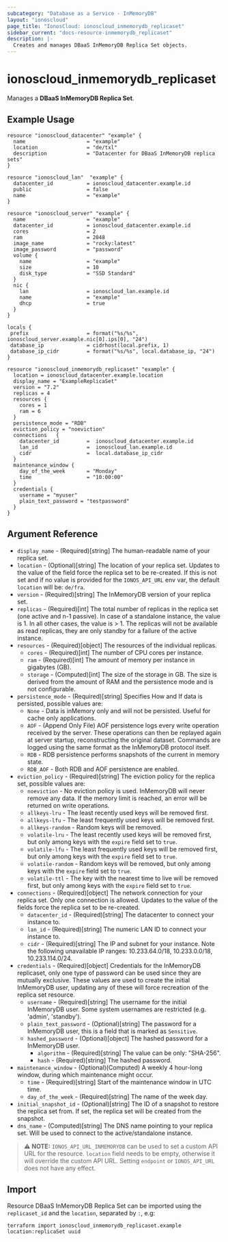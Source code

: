 ```yaml
---
subcategory: "Database as a Service - InMemoryDB"
layout: "ionoscloud"
page_title: "IonosCloud: ionoscloud_inmemorydb_replicaset"
sidebar_current: "docs-resource-inmemorydb_replicaset"
description: |-
  Creates and manages DBaaS InMemoryDB Replica Set objects.
---
```


# ionoscloud_inmemorydb_replicaset

Manages a **DBaaS InMemoryDB Replica Set**.

## Example Usage

```hcl
resource "ionoscloud_datacenter" "example" {
  name                    = "example"
  location                = "de/txl"
  description             = "Datacenter for DBaaS InMemoryDB replica sets"
}

resource "ionoscloud_lan"  "example" {
  datacenter_id           = ionoscloud_datacenter.example.id 
  public                  = false
  name                    = "example"
}

resource "ionoscloud_server" "example" {
  name                    = "example"
  datacenter_id           = ionoscloud_datacenter.example.id
  cores                   = 2
  ram                     = 2048
  image_name              = "rocky:latest"
  image_password          = "password"
  volume {
    name                  = "example"
    size                  = 10
    disk_type             = "SSD Standard"
  }
  nic {
    lan                   = ionoscloud_lan.example.id
    name                  = "example"
    dhcp                  = true
  }
}

locals {
 prefix                   = format("%s/%s", ionoscloud_server.example.nic[0].ips[0], "24")
 database_ip              = cidrhost(local.prefix, 1)
 database_ip_cidr         = format("%s/%s", local.database_ip, "24")
}

resource "ionoscloud_inmemorydb_replicaset" "example" {
  location = ionoscloud_datacenter.example.location
  display_name = "ExampleReplicaSet"
  version = "7.2"
  replicas = 4
  resources {
    cores = 1
    ram = 6
  }
  persistence_mode = "RDB"
  eviction_policy = "noeviction"
  connections   {
    datacenter_id         =  ionoscloud_datacenter.example.id
    lan_id                =  ionoscloud_lan.example.id
    cidr                  =  local.database_ip_cidr
  }
  maintenance_window {
    day_of_the_week       = "Monday"
    time                  = "10:00:00"
  }
  credentials {
    username = "myuser"
    plain_text_password = "testpassword"
  }
}
```

## Argument Reference
* `display_name` - (Required)[string] The human-readable name of your replica set.
* `location` - (Optional)[string] The location of your replica set. Updates to the value of the field force the replica set to be re-created. If this is not set and if no value is provided for the `IONOS_API_URL` env var, the default `location` will be: `de/fra`.
* `version` - (Required)[string] The InMemoryDB version of your replica set.
* `replicas` - (Required)[int] The total number of replicas in the replica set (one active and n-1 passive). In case of a standalone instance, the value is 1. In all other cases, the value is > 1. The replicas will not be available as read replicas, they are only standby for a failure of the active instance.
* `resources` - (Required)[object] The resources of the individual replicas.
  * `cores` - (Required)[int] The number of CPU cores per instance.
  * `ram` - (Required)[int] The amount of memory per instance in gigabytes (GB).
  * `storage` - (Computed)[int] The size of the storage in GB. The size is derived from the amount of RAM and the persistence mode and is not configurable.
* `persistence_mode` - (Required)[string] Specifies How and If data is persisted, possible values are:
  * `None` - Data is inMemory only and will not be persisted. Useful for cache only applications.
  * `AOF` - (Append Only File) AOF persistence logs every write operation received by the server. These operations can then be replayed again at server startup, reconstructing the original dataset. Commands are logged using the same format as the InMemoryDB protocol itself.
  * `RDB` - RDB persistence performs snapshots of the current in memory state.
  * `RDB_AOF` - Both RDB and AOF persistence are enabled.
* `eviction_policy` - (Required)[string] The eviction policy for the replica set, possible values are:
  * `noeviction` - No eviction policy is used. InMemoryDB will never remove any data. If the memory limit is reached, an error will be returned on write operations.
  * `allkeys-lru` - The least recently used keys will be removed first.
  * `allkeys-lfu` - The least frequently used keys will be removed first.
  * `allkeys-random` - Random keys will be removed.
  * `volatile-lru` - The least recently used keys will be removed first, but only among keys with the `expire` field set to `true`.
  * `volatile-lfu` - The least frequently used keys will be removed first, but only among keys with the `expire` field set to `true`.
  * `volatile-random` - Random keys will be removed, but only among keys with the `expire` field set to `true`.
  * `volatile-ttl` - The key with the nearest time to live will be removed first, but only among keys with the `expire` field set to `true`.
* `connections` - (Required)[object] The network connection for your replica set. Only one connection is allowed. Updates to the value of the fields force the replica set to be re-created.
  * `datacenter_id` - (Required)[string] The datacenter to connect your instance to.
  * `lan_id` - (Required)[string] The numeric LAN ID to connect your instance to.
  * `cidr` - (Required)[string] The IP and subnet for your instance. Note the following unavailable IP ranges: 10.233.64.0/18, 10.233.0.0/18, 10.233.114.0/24.
* `credentials` - (Required)[object] Credentials for the InMemoryDB replicaset, only one type of password can be used since they are mutually exclusive. These values are used to create the initial InMemoryDB user, updating any of these will force recreation of the replica set resource.
  * `username` - (Required)[string] The username for the initial InMemoryDB user. Some system usernames are restricted (e.g. 'admin', 'standby').
  * `plain_text_password` - (Optional)[string] The password for a InMemoryDB user, this is a field that is marked as `Sensitive`.
  * `hashed_password` - (Optional)[object] The hashed password for a InMemoryDB user.
    * `algorithm` - (Required)[string] The value can be only: "SHA-256".
    * `hash` - (Required)[string] The hashed password.
* `maintenance_window` - (Optional)(Computed) A weekly 4 hour-long window, during which maintenance might occur.
  * `time` - (Required)[string] Start of the maintenance window in UTC time.
  * `day_of_the_week` - (Required)[string] The name of the week day.
* `initial_snapshot_id` - (Optional)[string] The ID of a snapshot to restore the replica set from. If set, the replica set will be created from the snapshot.
* `dns_name` - (Computed)[string] The DNS name pointing to your replica set. Will be used to connect to the active/standalone instance.

> **⚠ NOTE:** `IONOS_API_URL_INMEMORYDB` can be used to set a custom API URL for the resource. `location` field needs to be empty, otherwise it will override the custom API URL. Setting `endpoint` or `IONOS_API_URL` does not have any effect.

## Import

Resource DBaaS InMemoryDB Replica Set can be imported using the `replicaset_id` and the `location`, separated by `:`, e.g:

```shell
terraform import ionoscloud_inmemorydb_replicaset.example location:replicaSet uuid
```